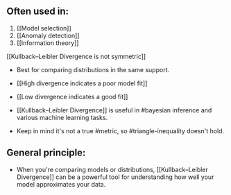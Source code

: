 ## Often used in:

1. [[Model selection]]
2. [[Anomaly detection]]
3. [[Information theory]] 

[[Kullback–Leibler Divergence is not symmetric]]

- Best for comparing distributions in the same support.
- [[High divergence indicates a poor model fit]]
- [[Low divergence indicates a good fit]]

- [[Kullback–Leibler Divergence]] is useful in #bayesian inference and various machine learning tasks.
- Keep in mind it's not a true #metric, so #triangle-inequality doesn't hold.

## General principle:

- When you're comparing models or distributions, [[Kullback–Leibler Divergence]] can be a powerful tool for understanding how well your model approximates your data.